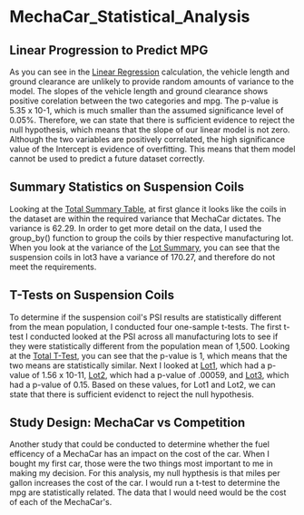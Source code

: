 # MechaCar_Statistical_Analysis

## Linear Progression to Predict MPG
As you can see in the [Linear Regression](MechaCar_linear_regression.png) calculation, the vehicle length and ground clearance are unlikely to provide random amounts of variance to the model. The slopes of the vehicle length and ground clearance shows positive corelation between the two categories and mpg. The p-value is 5.35 x 10-1, which is much smaller than the assumed significance level of 0.05%. Therefore, we can state that there is sufficient evidence to reject the null hypothesis, which means that the slope of our linear model is not zero. Although the two variables are positively correlated, the high significance value of the Intercept is evidence of overfitting. This means that them model cannot be used to predict a future dataset correctly.

## Summary Statistics on Suspension Coils
Looking at the [Total Summary Table](total_summary.png), at first glance it looks like the coils in the dataset are within the required variance that MechaCar dictates. The variance is 62.29. In order to get more detail on the data, I used the group_by() function to group the coils by thier respective manufacturing lot. When you look at the variance of the [Lot Summary](lot_summary.png), you can see that the suspension coils in lot3 have a variance of 170.27, and therefore do not meet the requirements. 

## T-Tests on Suspension Coils
To determine if the suspension coil's PSI results are statistically different from the mean population, I conducted four one-sample t-tests. The first t-test I conducted looked at the PSI across all manufacturing lots to see if they were statistically different from the population mean of 1,500. Looking at the [Total T-Test](total_t_test.png), you can see that the p-value is 1, which means that the two means are statistically similar. Next I looked at [Lot1](subset1_t_test.png), which had a p-value of 1.56 x 10-11, [Lot2](subset2_t_test.png), which had a p-value of .00059, and [Lot3](subset3_t_test.png), which had a p-value of 0.15. Based on these values, for Lot1 and Lot2, we can state that there is sufficient evidenct to reject the null hypothesis.

## Study Design: MechaCar vs Competition
Another study that could be conducted to determine whether the fuel efficency of a MechaCar has
an impact on the cost of the car. When I bought my first car, those were the two things most important to me in making my decision. For this analysis, my null hypthesis is that miles per gallon increases the cost of the car. I would run a t-test to determine the mpg are statistically related. The data that I would need would be the cost of each of the MechaCar's.  
